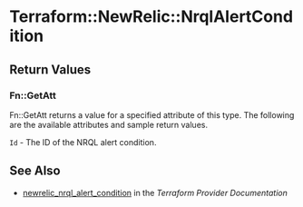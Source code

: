 # Terraform::NewRelic::NrqlAlertCondition



## Return Values

### Fn::GetAtt

Fn::GetAtt returns a value for a specified attribute of this type. The following are the available attributes and sample return values.

`Id` - The ID of the NRQL alert condition.

## See Also

* [newrelic_nrql_alert_condition](https://www.terraform.io/docs/providers/newrelic/r/nrql_alert_condition.html) in the _Terraform Provider Documentation_